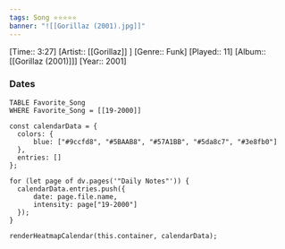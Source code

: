 ```yaml
---
tags: Song ⭐⭐⭐⭐⭐ 
banner: "![[Gorillaz (2001).jpg]]"
---
```

[Time:: 3:27]
[Artist:: [[Gorillaz]] ]
[Genre:: Funk]
[Played:: 11]
[Album:: [[Gorillaz (2001)]]]
[Year:: 2001]
### Dates
````dataview
TABLE Favorite_Song
WHERE Favorite_Song = [[19-2000]]
````
  ```dataviewjs
const calendarData = { 
	colors: { 
		blue: ["#9ccfd8", "#5BAAB8", "#57A1BB", "#5da8c7", "#3e8fb0"] 
	}, 
	entries: [] 
}; 

for (let page of dv.pages('"Daily Notes"')) { 
	calendarData.entries.push({ 
		date: page.file.name, 
		intensity: page["19-2000"]
	}); 
} 

renderHeatmapCalendar(this.container, calendarData);
```
